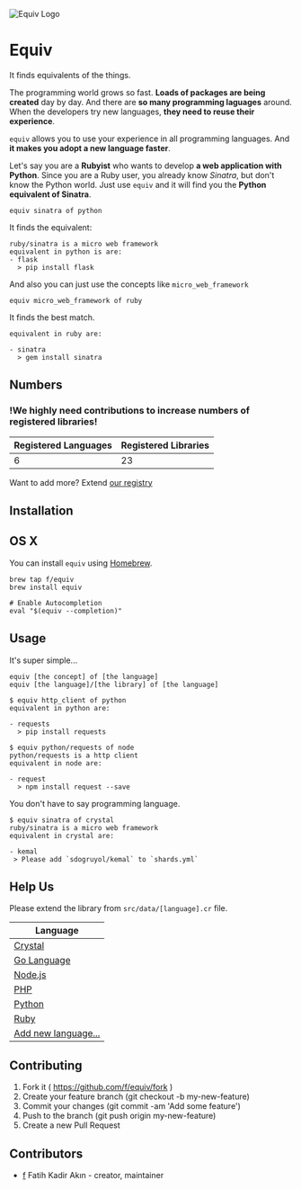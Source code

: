 ![Equiv Logo](https://rawgit.com/f/equiv/master/asset/equiv-logo.svg)

# Equiv

It finds equivalents of the things.

The programming world grows so fast. **Loads of packages are being created** day by
day. And there are **so many programming laguages** around. When the developers try
new languages, **they need to reuse their experience**.

`equiv` allows you to use your experience in all programming languages. And **it
makes you adopt a new language faster**.

Let's say you are a **Rubyist** who wants to develop **a web application with Python**.
Since you are a Ruby user, you already know *Sinatra*, but don't know the Python world.
Just use `equiv` and it will find you the **Python equivalent of Sinatra**.
```
equiv sinatra of python
```

It finds the equivalent:
```
ruby/sinatra is a micro web framework
equivalent in python is are:
- flask
  > pip install flask
```

And also you can just use the concepts like `micro_web_framework`
```
equiv micro_web_framework of ruby
```

It finds the best match.
```
equivalent in ruby are:

- sinatra
  > gem install sinatra
```

## Numbers

### !We highly need contributions to increase numbers of registered libraries!

| Registered Languages | Registered Libraries |
| -------------------- | -------------------- |
| 6 | 23 |

Want to add more? Extend [our registry](https://github.com/f/equiv/tree/master/src/data)

## Installation

## OS X

You can install `equiv` using [Homebrew](http://brew.sh).

```
brew tap f/equiv
brew install equiv

# Enable Autocompletion
eval "$(equiv --completion)"
```

## Usage

It's super simple...

```
equiv [the concept] of [the language]
equiv [the language]/[the library] of [the language]
```

```
$ equiv http_client of python
equivalent in python are:

- requests
  > pip install requests
```

```
$ equiv python/requests of node
python/requests is a http client
equivalent in node are:

- request
  > npm install request --save
```

You don't have to say programming language.

```
$ equiv sinatra of crystal
ruby/sinatra is a micro web framework
equivalent in crystal are:

- kemal
 > Please add `sdogruyol/kemal` to `shards.yml`
```

## Help Us

Please extend the library from `src/data/[language].cr` file.

| Language |
| -------- |
| [Crystal](https://github.com/f/equiv/edit/master/src/data/crystal.cr) |
| [Go Language](https://github.com/f/equiv/edit/master/src/data/golang.cr) |
| [Node.js](https://github.com/f/equiv/edit/master/src/data/node.cr) |
| [PHP](https://github.com/f/equiv/edit/master/src/data/php.cr) |
| [Python](https://github.com/f/equiv/edit/master/src/data/python.cr) |
| [Ruby](https://github.com/f/equiv/edit/master/src/data/ruby.cr) |
| [Add new language...](https://github.com/f/equiv/new/master/src/data?filename=language.cr&value=Equiv%3A%3ALanguage.add%20%22language%22%2C%20%22The%20New%20Language%22%2C%20%7B%0A%20%20concept%3A%20%5B%0A%20%20%20%20%7B%0A%20%20%20%20%20%20name%3A%20%20%20%20%22library%22%2C%0A%20%20%20%20%20%20install%3A%20%22library%20install%20command%22%2C%0A%20%20%20%20%7D%2C%0A%20%20%5D%2C%0A%7D) |

## Contributing

1. Fork it ( https://github.com/f/equiv/fork )
2. Create your feature branch (git checkout -b my-new-feature)
3. Commit your changes (git commit -am 'Add some feature')
4. Push to the branch (git push origin my-new-feature)
5. Create a new Pull Request

## Contributors

- [f](https://github.com/f) Fatih Kadir Akın - creator, maintainer
